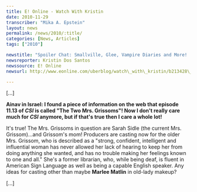 ```yaml
---
title: E! Online - Watch With Kristin
date: 2010-11-29
transcriber: "Mika A. Epstein"
layout: news
permalink: /news/2010/:title/
categories: [News, Articles]
tags: ["2010"]

newstitle: "Spoiler Chat: Smallville, Glee, Vampire Diaries and More!  "
newsreporter: Kristin Dos Santos
newssource: E! Online
newsurl: http://www.eonline.com/uberblog/watch\_with\_kristin/b213428\_spoiler\_chat\_smallville\_glee_vampire.html

---
```


[...]

**Ainav in Israel: I found a piece of information on the web that episode 11.13 of *CSI* is called "The Two Mrs. Grissoms"! Now I don't really care much for *CSI* anymore, but if that's true then I care a whole lot!**

It's true! The Mrs. Grissoms in question are Sarah Sidle (the current Mrs. Grissom)...and Grissom's mom! Producers are casting now for the older Mrs. Grissom, who is described as a "strong, confident, intelligent and influential woman has never allowed her lack of hearing to keep her from doing anything she wanted, and has no trouble making her feelings known to one and all." She's a former librarian, who, while being deaf, is fluent in American Sign Language as well as being a capable English speaker. Any ideas for casting other than maybe **Marlee Matlin** in old-lady makeup?

[...]
